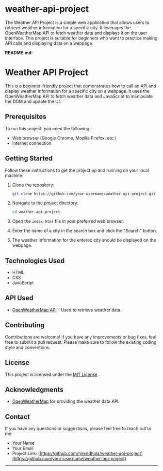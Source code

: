# weather-api-project
The Weather API Project is a simple web application that allows users to retrieve weather information for a specific city. It leverages the OpenWeatherMap API to fetch weather data and displays it on the user interface. This project is suitable for beginners who want to practice making API calls and displaying data on a webpage.


**README.md:**

# Weather API Project

This is a beginner-friendly project that demonstrates how to call an API and display weather information for a specific city on a webpage. It uses the OpenWeatherMap API to fetch weather data and JavaScript to manipulate the DOM and update the UI.

## Prerequisites

To run this project, you need the following:

- Web browser (Google Chrome, Mozilla Firefox, etc.)
- Internet connection

## Getting Started

Follow these instructions to get the project up and running on your local machine.

1. Clone the repository:

   ```bash
   git clone https://github.com/your-username/weather-api-project.git
   ```

2. Navigate to the project directory:

   ```bash
   cd weather-api-project
   ```

3. Open the `index.html` file in your preferred web browser.

4. Enter the name of a city in the search box and click the "Search" button.

5. The weather information for the entered city should be displayed on the webpage.

## Technologies Used

- HTML
- CSS
- JavaScript

## API Used

- [OpenWeatherMap API](https://openweathermap.org/api) - Used to retrieve weather data.

## Contributing

Contributions are welcome! If you have any improvements or bug fixes, feel free to submit a pull request. Please make sure to follow the existing coding style and conventions.

## License

This project is licensed under the [MIT License](LICENSE).

## Acknowledgments

- [OpenWeatherMap](https://openweathermap.org/) for providing the weather data API.

## Contact

If you have any questions or suggestions, please feel free to reach out to me:

- Your Name
- Your Email
- Project Link: [https://github.com/hirendhola/weather-api-project](https://github.com/your-username/weather-api-project)

---

